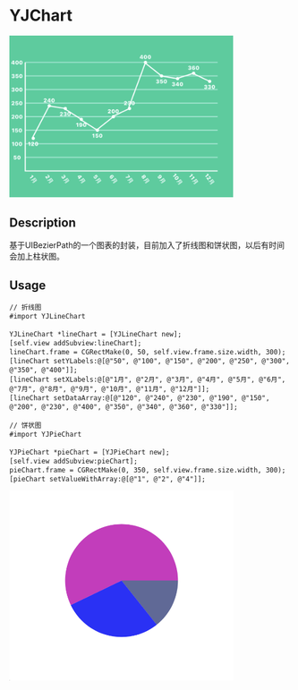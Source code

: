 # YJChart
<img src="https://github.com/yuejieee/YJChart/blob/master/%E6%8A%98%E7%BA%BF%E5%9B%BE.png" src ="https://github.com/yuejieee/YJChart/blob/master/%E9%A5%BC%E7%8A%B6%E5%9B%BE.png" width=400/>

## Description
基于UIBezierPath的一个图表的封装，目前加入了折线图和饼状图，以后有时间会加上柱状图。

## Usage

```
// 折线图
#import YJLineChart

YJLineChart *lineChart = [YJLineChart new];
[self.view addSubview:lineChart];
lineChart.frame = CGRectMake(0, 50, self.view.frame.size.width, 300);
[lineChart setYLabels:@[@"50", @"100", @"150", @"200", @"250", @"300", @"350", @"400"]];
[lineChart setXLabels:@[@"1月", @"2月", @"3月", @"4月", @"5月", @"6月", @"7月", @"8月", @"9月", @"10月", @"11月", @"12月"]];
[lineChart setDataArray:@[@"120", @"240", @"230", @"190", @"150", @"200", @"230", @"400", @"350", @"340", @"360", @"330"]];

// 饼状图
#import YJPieChart

YJPieChart *pieChart = [YJPieChart new];
[self.view addSubview:pieChart];
pieChart.frame = CGRectMake(0, 350, self.view.frame.size.width, 300);
[pieChart setValueWithArray:@[@"1", @"2", @"4"]];
```
<img src ="https://github.com/yuejieee/YJChart/blob/master/%E9%A5%BC%E7%8A%B6%E5%9B%BE.png" width=400/>
